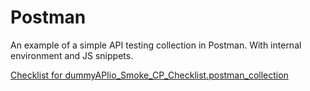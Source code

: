# Postman

An example of a simple API testing collection in Postman. With internal environment and JS snippets.

[Checklist for dummyAPIio_Smoke_CP_Checklist.postman_collection]([https://duckduckgo.com](https://docs.google.com/spreadsheets/d/1sfc598UdJpPEJ0G3QEWGCeQ-BcGVgQUwdx4rxUTRmeY/edit#gid=0)https://docs.google.com/spreadsheets/d/1sfc598UdJpPEJ0G3QEWGCeQ-BcGVgQUwdx4rxUTRmeY/edit#gid=0) 
